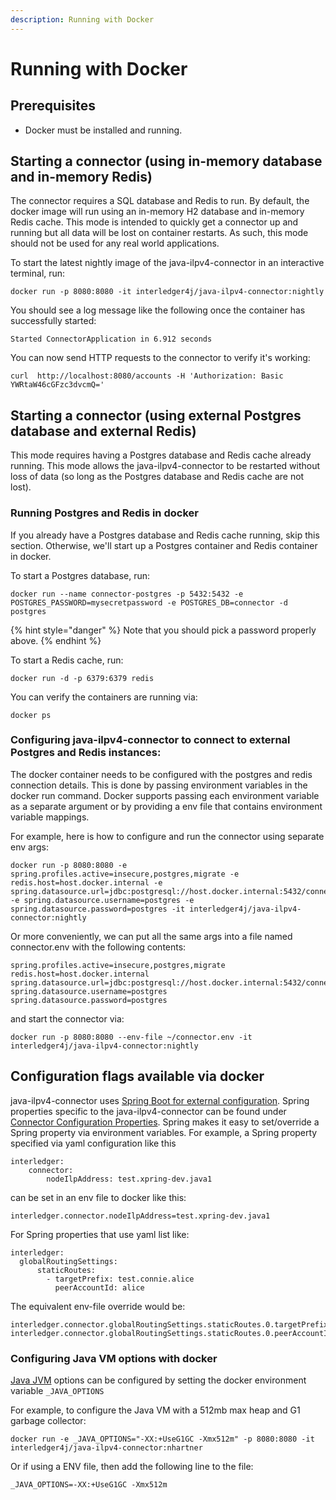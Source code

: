 ```yaml
---
description: Running with Docker
---
```


# Running with Docker

## Prerequisites

* Docker must be installed and running.

## Starting a connector \(using in-memory database and in-memory Redis\)

The connector requires a SQL database and Redis to run. By default, the docker image will run using an in-memory H2 database and in-memory Redis cache. This mode is intended to quickly get a connector up and running but all data will be lost on container restarts. As such, this mode should not be used for any real world applications.

To start the latest nightly image of the java-ilpv4-connector in an interactive terminal, run:

```text
docker run -p 8080:8080 -it interledger4j/java-ilpv4-connector:nightly
```

You should see a log message like the following once the container has successfully started:

```text
Started ConnectorApplication in 6.912 seconds
```

You can now send HTTP requests to the connector to verify it's working:

```text
curl  http://localhost:8080/accounts -H 'Authorization: Basic YWRtaW46cGFzc3dvcmQ='
```

## Starting a connector \(using external Postgres database and external Redis\)

This mode requires having a Postgres database and Redis cache already running. This mode allows the java-ilpv4-connector to be restarted without loss of data \(so long as the Postgres database and Redis cache are not lost\).

### Running Postgres and Redis in docker

If you already have a Postgres database and Redis cache running, skip this section. Otherwise, we'll start up a Postgres container and Redis container in docker.

To start a Postgres database, run:

```text
docker run --name connector-postgres -p 5432:5432 -e POSTGRES_PASSWORD=mysecretpassword -e POSTGRES_DB=connector -d postgres
```

{% hint style="danger" %}
Note that you should pick a password properly above.
{% endhint %}

To start a Redis cache, run:

```text
docker run -d -p 6379:6379 redis
```

You can verify the containers are running via:

```text
docker ps
```

### Configuring java-ilpv4-connector to connect to external Postgres and Redis instances:

The docker container needs to be configured with the postgres and redis connection details. This is done by passing environment variables in the docker run command. Docker supports passing each environment variable as a separate argument or by providing a env file that contains environment variable mappings.

For example, here is how to configure and run the connector using separate env args:

```text
docker run -p 8080:8080 -e spring.profiles.active=insecure,postgres,migrate -e redis.host=host.docker.internal -e spring.datasource.url=jdbc:postgresql://host.docker.internal:5432/connector -e spring.datasource.username=postgres -e spring.datasource.password=postgres -it interledger4j/java-ilpv4-connector:nightly
```

Or more conveniently, we can put all the same args into a file named connector.env with the following contents:

```text
spring.profiles.active=insecure,postgres,migrate
redis.host=host.docker.internal
spring.datasource.url=jdbc:postgresql://host.docker.internal:5432/connector
spring.datasource.username=postgres
spring.datasource.password=postgres
```

and start the connector via:

```text
docker run -p 8080:8080 --env-file ~/connector.env -it interledger4j/java-ilpv4-connector:nightly
```

## Configuration flags available via docker

java-ilpv4-connector uses [Spring Boot for external configuration](https://docs.spring.io/spring-boot/docs/current/reference/html/spring-boot-features.html#boot-features-external-config). Spring properties specific to the java-ilpv4-connector can be found under [Connector Configuration Properties](configuration.md). Spring makes it easy to set/override a Spring property via environment variables. For example, a Spring property specified via yaml configuration like this

```text
interledger:
    connector:
        nodeIlpAddress: test.xpring-dev.java1
```

can be set in an env file to docker like this:

```text
interledger.connector.nodeIlpAddress=test.xpring-dev.java1
```

For Spring properties that use yaml list like:

```text
interledger:
  globalRoutingSettings:
      staticRoutes:
        - targetPrefix: test.connie.alice
          peerAccountId: alice
```

The equivalent env-file override would be:

```text
interledger.connector.globalRoutingSettings.staticRoutes.0.targetPrefix=test.connie.alice
interledger.connector.globalRoutingSettings.staticRoutes.0.peerAccountId=alice
```

### Configuring Java VM options with docker

[Java JVM](https://www.oracle.com/technetwork/java/javase/tech/vmoptions-jsp-140102.html) options can be configured by setting the docker environment variable `_JAVA_OPTIONS`

For example, to configure the Java VM with a 512mb max heap and G1 garbage collector:

```text
docker run -e _JAVA_OPTIONS="-XX:+UseG1GC -Xmx512m" -p 8080:8080 -it interledger4j/java-ilpv4-connector:nhartner
```

Or if using a ENV file, then add the following line to the file:

```text
_JAVA_OPTIONS=-XX:+UseG1GC -Xmx512m
```

